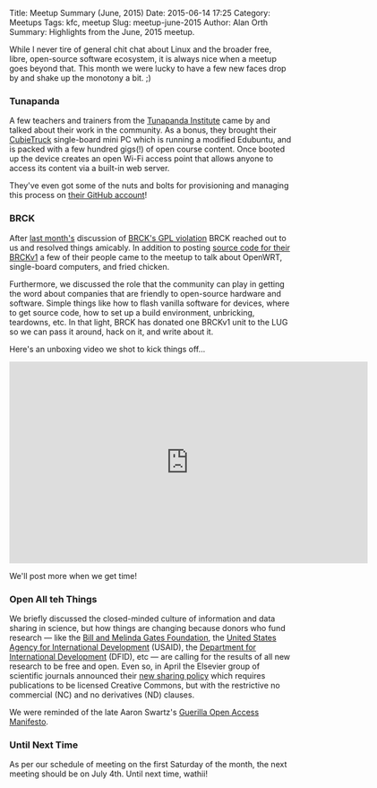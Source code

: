 Title: Meetup Summary (June, 2015)
Date: 2015-06-14 17:25
Category: Meetups
Tags: kfc, meetup
Slug: meetup-june-2015
Author: Alan Orth
Summary: Highlights from the June, 2015 meetup.

While I never tire of general chit chat about Linux and the broader free, libre, open-source software ecosystem, it is always nice when a meetup goes beyond that. This month we were lucky to have a few new faces drop by and shake up the monotony a bit. ;)

### Tunapanda

A few teachers and trainers from the [Tunapanda Institute](http://tunapanda.org/) came by and talked about their work in the community. As a bonus, they brought their [CubieTruck](http://www.cubietruck.com/) single-board mini PC which is running a modified Edubuntu, and is packed with a few hundred gigs(!) of open course content. Once booted up the device creates an open Wi-Fi access point that allows anyone to access its content via a built-in web server.

They've even got some of the nuts and bolts for provisioning and managing this process on [their GitHub account](https://github.com/tunapanda)!

### BRCK

After [last month's](https://nairobilug.or.ke/2015/05/meetup-may-2015.html) discussion of [BRCK's GPL violation](https://nairobilug.or.ke/2015/05/brck-violating-gpl.html) BRCK reached out to us and resolved things amicably. In addition to posting [source code for their BRCKv1](https://www.brck.com/open-source-compliance/) a few of their people came to the meetup to talk about OpenWRT, single-board computers, and fried chicken.

Furthermore, we discussed the role that the community can play in getting the word about companies that are friendly to open-source hardware and software. Simple things like how to flash vanilla software for devices, where to get source code, how to set up a build environment, unbricking, teardowns, etc. In that light, BRCK has donated one BRCKv1 unit to the LUG so we can pass it around, hack on it, and write about it.

Here's an unboxing video we shot to kick things off...

<iframe width="640" height="360" src="https://www.youtube-nocookie.com/embed/SV9qVZQcKck" frameborder="0" allowfullscreen></iframe>

We'll post more when we get time!

### Open All teh Things

We briefly discussed the closed-minded culture of information and data sharing in science, but how things are changing because donors who fund research — like the [Bill and Melinda Gates Foundation](http://www.gatesfoundation.org/), the [United States Agency for International Development](http://www.usaid.gov/) (USAID), the [Department for International Development](https://www.gov.uk/government/organisations/department-for-international-development) (DFID), etc — are calling for the results of all new research to be free and open. Even so, in April the Elsevier group of scientific journals announced their [new sharing policy](https://www.elsevier.com/connect/elsevier-updates-its-policies-perspectives-and-services-on-article-sharing) which requires publications to be licensed Creative Commons, but with the restrictive no commercial (NC) and no derivatives (ND) clauses.

We were reminded of the late Aaron Swartz's [Guerilla Open Access Manifesto](https://archive.org/stream/GuerillaOpenAccessManifesto/Goamjuly2008_djvu.txt).

### Until Next Time

As per our schedule of meeting on the first Saturday of the month, the next meeting should be on July 4th. Until next time, wathii!
